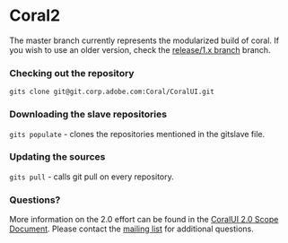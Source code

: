 # Coral2

The master branch currently represents the modularized build of coral. If you wish to use an older version, check the [release/1.x branch](https://git.corp.adobe.com/Coral/CoralUI/tree/release/1.x) branch.

### Checking out the repository
`gits clone git@git.corp.adobe.com:Coral/CoralUI.git`

### Downloading the slave repositories
`gits populate` - clones the repositories mentioned in the gitslave file.

### Updating the sources
`gits pull` - calls git pull on every repository.

### Questions?
More information on the 2.0 effort can be found in the [CoralUI 2.0 Scope Document](https://git.corp.adobe.com/Coral/CoralUI/wiki/CoralUI-2.0-Scope-and-Initial-Timeline). Please contact the [mailing list](mailto:CoralUI@adobe.com) for additional questions.  
